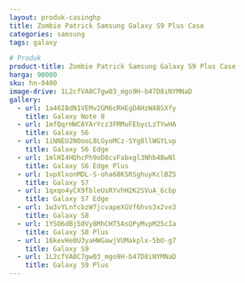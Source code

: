 ```yaml
---
layout: produk-casinghp
title: Zombie Patrick Samsung Galaxy S9 Plus Case
categories: samsung
tags: galaxy

# Produk
product-title: Zombie Patrick Samsung Galaxy S9 Plus Case
harga: 90000
sku: hn-0400
image-drive: 1L2cfVA0C7gw03_mgo9H-b47D8iNYMNaD
gallery:
  - url: 1a46IBdN1VEMv2GM6cRHEgDAHzWABSXfy
    title: Galaxy Note 8
  - url: 1mfQqrHWC6YArYcz3FMMuFEbycLzTYwHA
    title: Galaxy S6
  - url: 1iNNEU2N0ooL8LGyoMCz-SYg8llWGYLvp
    title: Galaxy S6 Edge
  - url: 1mlHI4HQhcPh9oD8cvFabxgl3Nhb4BwNl
    title: Galaxy S6 Edge Plus
  - url: 1vpXlxonMDL-S-oha68KSRSghuyKclBZS
    title: Galaxy S7
  - url: 1qxqo4yCX9fbleUsRYvhH2K2SVuA_6cbp
    title: Galaxy S7 Edge
  - url: 1w3vYLnfcbzW7jcvapeXGVf6hvs3x2ve3
    title: Galaxy S8
  - url: 1YSO6dBj50Vy8MhCHT5AsQPyMvpM25cIa
    title: Galaxy S8 Plus
  - url: 16kevHe0U3yaHWGawjVUMakplx-5bO-g7
    title: Galaxy S9
  - url: 1L2cfVA0C7gw03_mgo9H-b47D8iNYMNaD
    title: Galaxy S9 Plus
---
```

